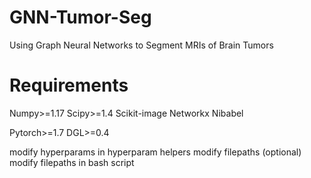 # GNN-Tumor-Seg
Using Graph Neural Networks to Segment MRIs of Brain Tumors


# Requirements
Numpy>=1.17
Scipy>=1.4
Scikit-image
Networkx
Nibabel

Pytorch>=1.7
DGL>=0.4



modify hyperparams in hyperparam helpers
modify filepaths (optional)
modify filepaths in bash script